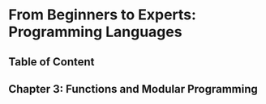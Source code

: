 # From Beginners to Experts: Programming Languages
## Table of Content
## Chapter 3: Functions and Modular Programming
